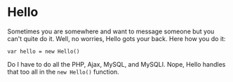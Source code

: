 # Hello

Sometimes you are somewhere and want to message someone but you can't quite do it. Well, no worries, Hello gots your back. Here how you do it:

```var hello = new Hello()```

Do I have to do all the PHP, Ajax, MySQL, and MySQLI. Nope, Hello handles that too all in the ```new Hello()``` function.
